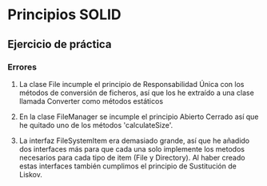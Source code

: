 # Principios SOLID
## Ejercicio de práctica

### Errores

1. La clase File incumple el principio de Responsabilidad Única con los métodos de conversión de ficheros, así que los he extraído a una clase llamada Converter como métodos estáticos

2. En la clase FileManager se incumple el principio Abierto Cerrado así que he quitado uno de los métodos 'calculateSize'.

3. La interfaz FileSystemItem era demasiado grande, así que he añadido dos interfaces más para que cada una solo implemente los metodos necesarios para cada tipo de item (File y Directory). Al haber creado estas interfaces también cumplimos el principio de Sustitución de Liskov.


